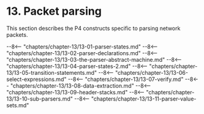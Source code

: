 # 13. Packet parsing


This section describes the P4 constructs specific to parsing network
packets.

--8<-- "chapters/chapter-13/13-01-parser-states.md"
--8<-- "chapters/chapter-13/13-02-parser-declarations.md"
--8<-- "chapters/chapter-13/13-03-the-parser-abstract-machine.md"
--8<-- "chapters/chapter-13/13-04-parser-states-2.md"
--8<-- "chapters/chapter-13/13-05-transition-statements.md"
--8<-- "chapters/chapter-13/13-06-select-expressions.md"
--8<-- "chapters/chapter-13/13-07-verify.md"
--8<-- "chapters/chapter-13/13-08-data-extraction.md"
--8<-- "chapters/chapter-13/13-09-header-stacks.md"
--8<-- "chapters/chapter-13/13-10-sub-parsers.md"
--8<-- "chapters/chapter-13/13-11-parser-value-sets.md"
